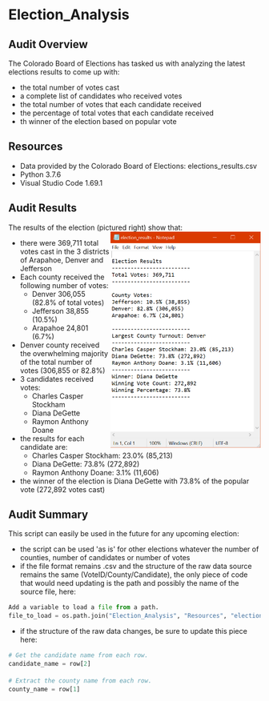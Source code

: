 # Election_Analysis

## Audit Overview
The Colorado Board of Elections has tasked us with analyzing the latest elections results to come up with:
- the total number of votes cast
- a complete list of candidates who received votes
- the total number of votes that each candidate received
- the percentage of total votes that each candidate received
- th winner of the election based on popular vote

## Resources
- Data provided by the Colorado Board of Elections: elections_results.csv
- Python 3.7.6
- Visual Studio Code 1.69.1

## Audit Results

The results of the election (pictured right) show that:
<img align="right" src="https://github.com/jdutronc/Election_Analysis/blob/main/Resources/election_results.png" width=300>
- there were 369,711 total votes cast in the 3 districts of Arapahoe, Denver and Jefferson
- Each county received the following number of votes:
  - Denver 306,055 (82.8% of total votes)
  - Jefferson 38,855 (10.5%)
  - Arapahoe 24,801 (6.7%)
- Denver county received the overwhelming majority of the total number of votes (306,855 or 82.8%)
- 3 candidates received votes:
  - Charles Casper Stockham
  - Diana DeGette
  - Raymon Anthony Doane
- the results for each candidate are:
  - Charles Casper Stockham: 23.0% (85,213)
  - Diana DeGette: 73.8% (272,892)
  - Raymon Anthony Doane: 3.1% (11,606)
- the winner of the election is Diana DeGette with 73.8% of the popular vote (272,892 votes cast)

## Audit Summary
This script can easily be used in the future for any upcoming election:
- the script can be used 'as is' for other elections whatever the number of counties, number of candidates or number of votes
- if the file format remains .csv and the structure of the raw data source remains the same (VoteID/County/Candidate), the only piece of code that would need updating is the path and possibly the name of the source file, here:

```python { .python linenos=true linenostart=42 hl_lines="43-44 50"}
Add a variable to load a file from a path.
file_to_load = os.path.join("Election_Analysis", "Resources", "election_results.csv")
```

- if the structure of the raw data changes, be sure to update this piece here:

```python class:"lineNo"
# Get the candidate name from each row.
candidate_name = row[2]

# Extract the county name from each row.
county_name = row[1]
```

